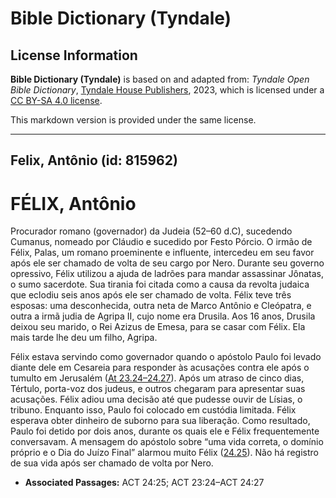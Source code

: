 # Bible Dictionary (Tyndale)

## License Information

**Bible Dictionary (Tyndale)** is based on and adapted from: _Tyndale Open Bible Dictionary_, [Tyndale House Publishers](https://tyndaleopenresources.com/), 2023, which is licensed under a [CC BY-SA 4.0 license](https://creativecommons.org/licenses/by-sa/4.0/legalcode.en).

This markdown version is provided under the same license.



--------------------------------

## Felix, Antônio (id: 815962)

FÉLIX, Antônio
==============

Procurador romano (governador) da Judeia (52–60 d.C), sucedendo Cumanus, nomeado por Cláudio e sucedido por Festo Pórcio. O irmão de Félix, Palas, um romano proeminente e influente, intercedeu em seu favor após ele ser chamado de volta de seu cargo por Nero. Durante seu governo opressivo, Félix utilizou a ajuda de ladrões para mandar assassinar Jônatas, o sumo sacerdote. Sua tirania foi citada como a causa da revolta judaica que eclodiu seis anos após ele ser chamado de volta. Félix teve três esposas: uma desconhecida, outra neta de Marco Antônio e Cleópatra, e outra a irmã judia de Agripa II, cujo nome era Drusila. Aos 16 anos, Drusila deixou seu marido, o Rei Azizus de Emesa, para se casar com Félix. Ela mais tarde lhe deu um filho, Agripa.

Félix estava servindo como governador quando o apóstolo Paulo foi levado diante dele em Cesareia para responder às acusações contra ele após o tumulto em Jerusalém ([At 23\.24–24\.27](https://ref.ly/Acts23:24-Acts24:27)). Após um atraso de cinco dias, Tértulo, porta\-voz dos judeus, e outros chegaram para apresentar suas acusações. Félix adiou uma decisão até que pudesse ouvir de Lísias, o tribuno. Enquanto isso, Paulo foi colocado em custódia limitada. Félix esperava obter dinheiro de suborno para sua liberação. Como resultado, Paulo foi detido por dois anos, durante os quais ele e Félix frequentemente conversavam. A mensagem do apóstolo sobre “uma vida correta, o domínio próprio e o Dia do Juízo Final” alarmou muito Félix ([24\.25](https://ref.ly/Acts24:25)). Não há registro de sua vida após ser chamado de volta por Nero.

* **Associated Passages:** ACT 24:25; ACT 23:24–ACT 24:27

